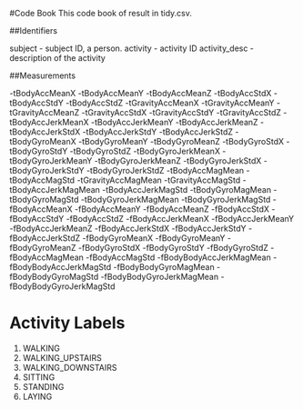 #Code Book
This code book of result in tidy.csv.

##Identifiers

subject - subject ID, a person.
activity - activity ID
activity_desc - description of the activity

##Measurements

-tBodyAccMeanX
-tBodyAccMeanY
-tBodyAccMeanZ
-tBodyAccStdX
-tBodyAccStdY
-tBodyAccStdZ
-tGravityAccMeanX
-tGravityAccMeanY
-tGravityAccMeanZ
-tGravityAccStdX
-tGravityAccStdY
-tGravityAccStdZ
-tBodyAccJerkMeanX
-tBodyAccJerkMeanY
-tBodyAccJerkMeanZ
-tBodyAccJerkStdX
-tBodyAccJerkStdY
-tBodyAccJerkStdZ
-tBodyGyroMeanX
-tBodyGyroMeanY
-tBodyGyroMeanZ
-tBodyGyroStdX
-tBodyGyroStdY
-tBodyGyroStdZ
-tBodyGyroJerkMeanX
-tBodyGyroJerkMeanY
-tBodyGyroJerkMeanZ
-tBodyGyroJerkStdX
-tBodyGyroJerkStdY
-tBodyGyroJerkStdZ
-tBodyAccMagMean
-tBodyAccMagStd
-tGravityAccMagMean
-tGravityAccMagStd
-tBodyAccJerkMagMean
-tBodyAccJerkMagStd
-tBodyGyroMagMean
-tBodyGyroMagStd
-tBodyGyroJerkMagMean
-tBodyGyroJerkMagStd
-fBodyAccMeanX
-fBodyAccMeanY
-fBodyAccMeanZ
-fBodyAccStdX
-fBodyAccStdY
-fBodyAccStdZ
-fBodyAccJerkMeanX
-fBodyAccJerkMeanY
-fBodyAccJerkMeanZ
-fBodyAccJerkStdX
-fBodyAccJerkStdY
-fBodyAccJerkStdZ
-fBodyGyroMeanX
-fBodyGyroMeanY
-fBodyGyroMeanZ
-fBodyGyroStdX
-fBodyGyroStdY
-fBodyGyroStdZ
-fBodyAccMagMean
-fBodyAccMagStd
-fBodyBodyAccJerkMagMean
-fBodyBodyAccJerkMagStd
-fBodyBodyGyroMagMean
-fBodyBodyGyroMagStd
-fBodyBodyGyroJerkMagMean
-fBodyBodyGyroJerkMagStd

# Activity Labels
1. WALKING
2. WALKING_UPSTAIRS
3. WALKING_DOWNSTAIRS
4. SITTING
5. STANDING
6. LAYING
